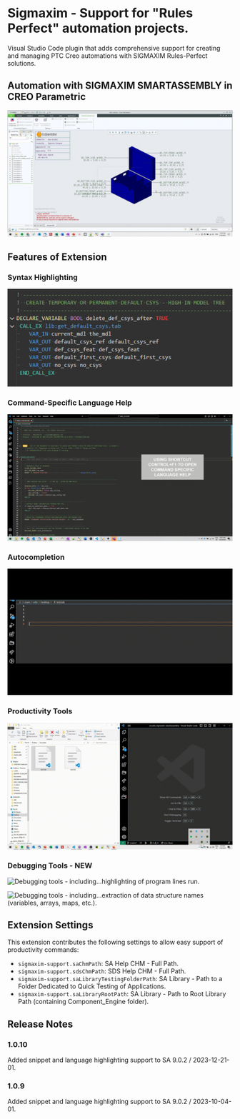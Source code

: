 # Sigmaxim - Support for "Rules Perfect" automation projects.

Visual Studio Code plugin that adds comprehensive support for creating and managing PTC Creo automations with SIGMAXIM Rules-Perfect solutions.

## Automation with SIGMAXIM SMARTASSEMBLY in CREO Parametric
![Automation](images/automation.gif)

## Features of Extension

### Syntax Highlighting 
![Syntax Highlighting for .tab, sel_list.txt, config.pro, config.sup, .dtl, .cfg files, etc.](images/syntax_highlighting.gif)

### Command-Specific Language Help 
![Open the Smartassembly or other .chm files directly to the relevant page / material.](images/language_help.gif)

### Autocompletion 
![Autocompletion for .tab, sel_list.txt, config.pro, config.sup, .dtl, .cfg files, etc.](images/autocompletion.gif)

### Productivity Tools
![Productivity tools - including...sel_list.txt creation (including auto listing of all tab files or subdirectories in a path), as well as re-organization of sel_list files for improved readability.](images/productivity.gif)

### Debugging Tools - NEW
![Debugging tools - including...highlighting of program lines run.](images/highlighting_lines_run.gif)

![Debugging tools - including...extraction of data structure names (variables, arrays, maps, etc.).](images/data_structure_names.gif)


## Extension Settings
This extension contributes the following settings to allow easy support of productivity commands:

* `sigmaxim-support.saChmPath`: SA Help CHM - Full Path.
* `sigmaxim-support.sdsChmPath`: SDS Help CHM - Full Path.
* `sigmaxim-support.saLibraryTestingFolderPath`: SA Library - Path to a Folder Dedicated to Quick Testing of Applications.
* `sigmaxim-support.saLibraryRootPath`: SA Library - Path to Root Library Path (containing Component_Engine folder).

## Release Notes

### 1.0.10
Added snippet and language highlighting support to SA 9.0.2 / 2023-12-21-01.

### 1.0.9
Added snippet and language highlighting support to SA 9.0.2 / 2023-10-04-01.

